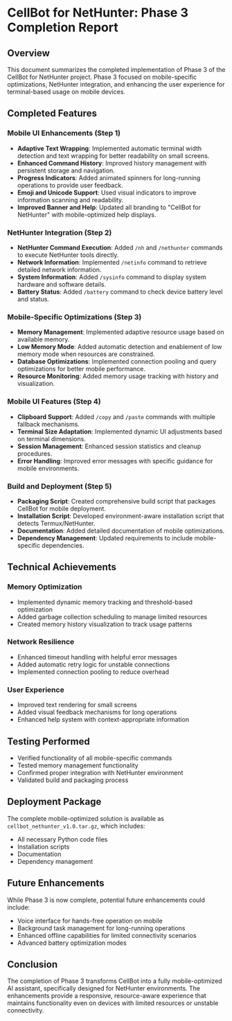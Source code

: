 # CellBot for NetHunter: Phase 3 Completion Report

## Overview

This document summarizes the completed implementation of Phase 3 of the CellBot for NetHunter project. Phase 3 focused on mobile-specific optimizations, NetHunter integration, and enhancing the user experience for terminal-based usage on mobile devices.

## Completed Features

### Mobile UI Enhancements (Step 1)
- **Adaptive Text Wrapping**: Implemented automatic terminal width detection and text wrapping for better readability on small screens.
- **Enhanced Command History**: Improved history management with persistent storage and navigation.
- **Progress Indicators**: Added animated spinners for long-running operations to provide user feedback.
- **Emoji and Unicode Support**: Used visual indicators to improve information scanning and readability.
- **Improved Banner and Help**: Updated all branding to "CellBot for NetHunter" with mobile-optimized help displays.

### NetHunter Integration (Step 2)
- **NetHunter Command Execution**: Added `/nh` and `/nethunter` commands to execute NetHunter tools directly.
- **Network Information**: Implemented `/netinfo` command to retrieve detailed network information.
- **System Information**: Added `/sysinfo` command to display system hardware and software details.
- **Battery Status**: Added `/battery` command to check device battery level and status.

### Mobile-Specific Optimizations (Step 3)
- **Memory Management**: Implemented adaptive resource usage based on available memory.
- **Low Memory Mode**: Added automatic detection and enablement of low memory mode when resources are constrained.
- **Database Optimizations**: Implemented connection pooling and query optimizations for better mobile performance.
- **Resource Monitoring**: Added memory usage tracking with history and visualization.

### Mobile UI Features (Step 4)
- **Clipboard Support**: Added `/copy` and `/paste` commands with multiple fallback mechanisms.
- **Terminal Size Adaptation**: Implemented dynamic UI adjustments based on terminal dimensions.
- **Session Management**: Enhanced session statistics and cleanup procedures.
- **Error Handling**: Improved error messages with specific guidance for mobile environments.

### Build and Deployment (Step 5)
- **Packaging Script**: Created comprehensive build script that packages CellBot for mobile deployment.
- **Installation Script**: Developed environment-aware installation script that detects Termux/NetHunter.
- **Documentation**: Added detailed documentation of mobile optimizations.
- **Dependency Management**: Updated requirements to include mobile-specific dependencies.

## Technical Achievements

### Memory Optimization
- Implemented dynamic memory tracking and threshold-based optimization
- Added garbage collection scheduling to manage limited resources
- Created memory history visualization to track usage patterns

### Network Resilience
- Enhanced timeout handling with helpful error messages
- Added automatic retry logic for unstable connections
- Implemented connection pooling to reduce overhead

### User Experience
- Improved text rendering for small screens
- Added visual feedback mechanisms for long operations
- Enhanced help system with context-appropriate information

## Testing Performed
- Verified functionality of all mobile-specific commands
- Tested memory management functionality
- Confirmed proper integration with NetHunter environment
- Validated build and packaging process

## Deployment Package
The complete mobile-optimized solution is available as `cellbot_nethunter_v1.0.tar.gz`, which includes:
- All necessary Python code files
- Installation scripts
- Documentation
- Dependency management

## Future Enhancements
While Phase 3 is now complete, potential future enhancements could include:
- Voice interface for hands-free operation on mobile
- Background task management for long-running operations
- Enhanced offline capabilities for limited connectivity scenarios
- Advanced battery optimization modes

## Conclusion
The completion of Phase 3 transforms CellBot into a fully mobile-optimized AI assistant, specifically designed for NetHunter environments. The enhancements provide a responsive, resource-aware experience that maintains functionality even on devices with limited resources or unstable connectivity. 